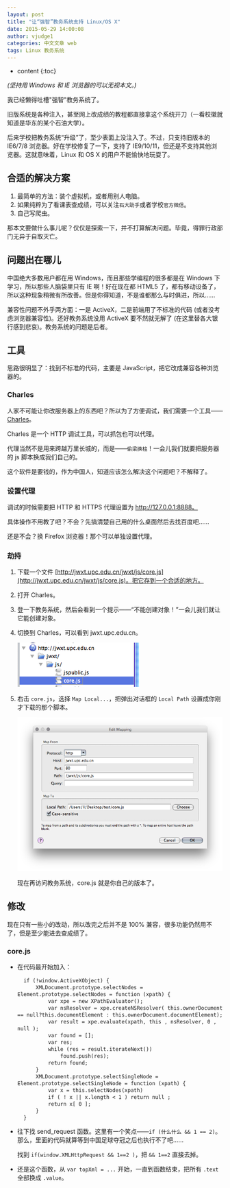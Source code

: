 ```yaml
---
layout: post
title: "让“强智”教务系统支持 Linux/OS X"
date: 2015-05-29 14:00:08
author: vjudge1
categories: 中文文章 web
tags: Linux 教务系统
---
```


* content
{:toc}

*(坚持用 Windows 和 IE 浏览器的可以无视本文。)*

我已经懒得吐槽"强智"教务系统了。

旧版系统是各种注入，甚至网上改成绩的教程都直接拿这个系统开刀（一看校徽就知道是华东的某个石油大学）。

后来学校把教务系统“升级”了，至少表面上没注入了。不过，只支持旧版本的 IE6/7/8 浏览器。好在学校修复了一下，支持了 IE9/10/11，但还是不支持其他浏览器。这就意味着，Linux 和 OS X 的用户不能愉快地玩耍了。



## 合适的解决方案

1. 最简单的方法：装个虚拟机，或者用别人电脑。
2. 如果纯粹为了看课表查成绩，可以关注`石大助手`或者学校`官方微信`。
3. 自己写爬虫。

那本文要做什么事儿呢？仅仅是探索一下，并不打算解决问题。毕竟，得罪行政部门无异于自取灭亡。

## 问题出在哪儿

中国绝大多数用户都在用 Windows，而且那些学编程的很多都是在 Windows 下学习，所以那些人脑袋里只有 IE 啊！好在现在都 HTML5 了，都有移动设备了，所以这种现象稍微有所改善。但是你得知道，不是谁都那么与时俱进，所以……

兼容性问题不外乎两方面：一是 ActiveX，二是前端用了不标准的代码 (或者没考虑浏览器兼容性)。还好教务系统没用 ActiveX 要不然就无解了 (在这里替各大银行感到悲哀)。教务系统的问题是后者。

## 工具

思路很明显了：找到不标准的代码，主要是 JavaScript，把它改成兼容各种浏览器的。

### Charles

人家不可能让你改服务器上的东西吧？所以为了方便调试，我们需要一个工具——[Charles](http://www.charlesproxy.com)。

Charles 是一个 HTTP 调试工具，可以抓包也可以代理。

代理当然不是用来跨越万里长城的，而是——`偷梁换柱`！一会儿我们就要把服务器的 js 脚本换成我们自己的。

这个软件是要钱的，作为中国人，知道应该怎么解决这个问题吧？不解释了。

### 设置代理

调试的时候需要把 HTTP 和 HTTPS 代理设置为 http://127.0.0.1:8888。

具体操作不用教了吧？不会？先搞清楚自己用的什么桌面然后去找百度吧……

还是不会？换 Firefox 浏览器！那个可以单独设置代理。

### 劫持

1. 下载一个文件 [http://jwxt.upc.edu.cn/jwxt/js/core.js](http://jwxt.upc.edu.cn/jwxt/js/core.js)。把它存到一个合适的地方。
2. 打开 Charles。
3. 登一下教务系统，然后会看到一个提示——“不能创建对象！”一会儿我们就让它能创建对象。
4. 切换到 Charles，可以看到 jwxt.upc.edu.cn。

   ![jwxt](/images/2015-05-29-jwxt/jwxt.png)

5. 右击 `core.js`，选择 `Map Local...`，把弹出对话框的 `Local Path` 设置成你刚才下载的那个脚本。

   ![map](/images/2015-05-29-jwxt/map.png)

   现在再访问教务系统，core.js 就是你自己的版本了。

## 修改

现在只有一些小的改动，所以改完之后并不是 100% 兼容，很多功能仍然用不了，但是至少能进去查成绩了。

### core.js

* 在代码最开始加入：

		if (!window.ActiveXObject) { 
		    XMLDocument.prototype.selectNodes = Element.prototype.selectNodes = function (xpath) { 
		        var xpe = new XPathEvaluator(); 
		        var nsResolver = xpe.createNSResolver( this.ownerDocument == null?this.documentElement : this.ownerDocument.documentElement); 
		        var result = xpe.evaluate(xpath, this , nsResolver, 0 , null ); 
		        var found = []; 
		        var res; 
		        while (res = result.iterateNext()) 
		            found.push(res); 
		        return found; 
		    } 
		    XMLDocument.prototype.selectSingleNode = Element.prototype.selectSingleNode = function (xpath) { 
		        var x = this.selectNodes(xpath) 
		        if ( ! x || x.length < 1 ) return null ; 
		        return x[ 0 ]; 
		    } 
		} 

* 往下找 send_request 函数。这里有一个笑点——`if (什么什么 && 1 == 2)`。那么，里面的代码就算等到中国足球夺冠之后也执行不了吧……

  找到 `if(window.XMLHttpRequest && 1==2 )`，把 `&& 1==2` 直接去掉。
  
* 还是这个函数，从 `var topXml = ...` 开始，一直到函数结束，把所有 `.text` 全部换成 `.value`。
